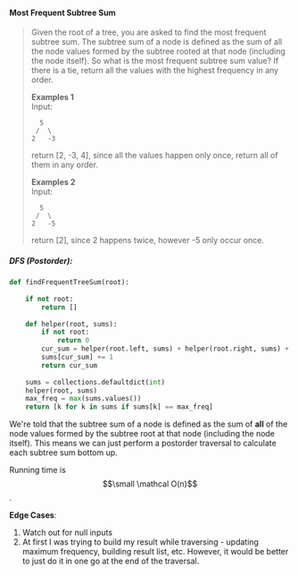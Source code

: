 #### Most Frequent Subtree Sum

> Given the root of a tree, you are asked to find the most frequent subtree sum. The subtree sum of a node is defined as the sum of all the node values formed by the subtree rooted at that node \(including the node itself\). So what is the most frequent subtree sum value? If there is a tie, return all the values with the highest frequency in any order.
>
> **Examples 1**  
> Input:
>
> ```
>   5
>  /  \
> 2   -3
> ```
>
> return \[2, -3, 4\], since all the values happen only once, return all of them in any order.
>
> **Examples 2**  
> Input:
>
> ```
>   5
>  /  \
> 2   -5
> ```
>
> return \[2\], since 2 happens twice, however -5 only occur once.

##### DFS \(Postorder\):

```py
def findFrequentTreeSum(root):
    
    if not root:
        return []
    
    def helper(root, sums):
        if not root:
            return 0
        cur_sum = helper(root.left, sums) + helper(root.right, sums) + root.val
        sums[cur_sum] += 1            
        return cur_sum
    
    sums = collections.defaultdict(int) 
    helper(root, sums)
    max_freq = max(sums.values())
    return [k for k in sums if sums[k] == max_freq]
```

We're told that the subtree sum of a node is defined as the sum of **all** of the node values formed by the subtree root at that node \(including the node itself\). This means we can just perform a postorder traversal to calculate each subtree sum bottom up. 

Running time is $$\small \mathcal O(n)$$. 

**Edge Cases**:

1. Watch out for null inputs
2. At first I was trying to build my result while traversing - updating maximum frequency, building result list, etc. However, it would be better to just do it in one go at the end of the traversal. 




